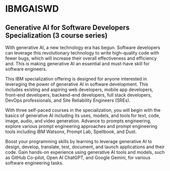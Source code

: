 # IBMGAISWD
## Generative AI for Software Developers Specialization (3 course series)

With generative AI, a new technology era has begun. Software developers can leverage this revolutionary technology to write high-quality code with fewer bugs, which will increase their overall effectiveness and efficiency and. This is making generative AI an essential and must-have skill for software engineers. 

This IBM specialization offering is designed for anyone interested in leveraging the power of generative AI in software development. This includes existing and aspiring web developers, mobile app developers, front-end developers, backend-end developers, full stack developers, DevOps professionals, and Site Reliability Engineers (SREs). 

With three self-paced courses in the specialization, you will begin with the basics of generative AI including its uses, models, and tools for text, code, image, audio, and video generation. Advance to prompts engineering, explore various prompt engineering approaches and prompt engineering tools including IBM Watsonx, Prompt Lab, Spellbook, and Dust. 

Boost your programming skills by learning to leverage generative AI to design, develop, translate, test, document, and launch applications and their code. Gain hands-on experience using generative AI tools and models, such as GitHub Co-pilot, Open AI ChatGPT, and Google Gemini, for various software engineering tasks.   
